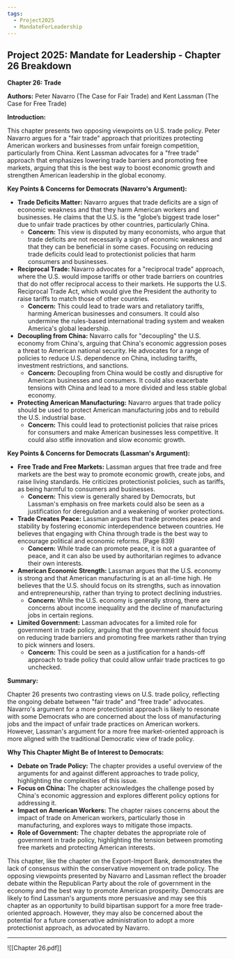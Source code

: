 ```yaml
---
tags:
  - Project2025
  - MandateForLeadership
---
```

## Project 2025: Mandate for Leadership - Chapter 26 Breakdown

**Chapter 26: Trade**

**Authors:** Peter Navarro (The Case for Fair Trade) and Kent Lassman (The Case for Free Trade)

**Introduction:**

This chapter presents two opposing viewpoints on U.S. trade policy. Peter Navarro argues for a "fair trade" approach that prioritizes protecting American workers and businesses from unfair foreign competition, particularly from China. Kent Lassman advocates for a "free trade" approach that emphasizes lowering trade barriers and promoting free markets, arguing that this is the best way to boost economic growth and strengthen American leadership in the global economy.

**Key Points & Concerns for Democrats (Navarro's Argument):**

* **Trade Deficits Matter:** Navarro argues that trade deficits are a sign of economic weakness and that they harm American workers and businesses. He claims that the U.S. is the "globe’s biggest trade loser" due to unfair trade practices by other countries, particularly China.
    * **Concern:** This view is disputed by many economists, who argue that trade deficits are not necessarily a sign of economic weakness and that they can be beneficial in some cases. Focusing on reducing trade deficits could lead to protectionist policies that harm consumers and businesses.
* **Reciprocal Trade:** Navarro advocates for a "reciprocal trade" approach, where the U.S. would impose tariffs or other trade barriers on countries that do not offer reciprocal access to their markets. He supports the U.S. Reciprocal Trade Act, which would give the President the authority to raise tariffs to match those of other countries.
    * **Concern:** This could lead to trade wars and retaliatory tariffs, harming American businesses and consumers. It could also undermine the rules-based international trading system and weaken America's global leadership.
* **Decoupling from China:** Navarro calls for "decoupling" the U.S. economy from China's, arguing that China's economic aggression poses a threat to American national security. He advocates for a range of policies to reduce U.S. dependence on China, including tariffs, investment restrictions, and sanctions.
    * **Concern:** Decoupling from China would be costly and disruptive for American businesses and consumers. It could also exacerbate tensions with China and lead to a more divided and less stable global economy.
* **Protecting American Manufacturing:** Navarro argues that trade policy should be used to protect American manufacturing jobs and to rebuild the U.S. industrial base.
    * **Concern:** This could lead to protectionist policies that raise prices for consumers and make American businesses less competitive. It could also stifle innovation and slow economic growth.

**Key Points & Concerns for Democrats (Lassman's Argument):**

* **Free Trade and Free Markets:** Lassman argues that free trade and free markets are the best way to promote economic growth, create jobs, and raise living standards. He criticizes protectionist policies, such as tariffs, as being harmful to consumers and businesses.
    * **Concern:** This view is generally shared by Democrats, but Lassman's emphasis on free markets could also be seen as a justification for deregulation and a weakening of worker protections.
* **Trade Creates Peace:** Lassman argues that trade promotes peace and stability by fostering economic interdependence between countries. He believes that engaging with China through trade is the best way to encourage political and economic reforms. (Page 839)
    * **Concern:** While trade can promote peace, it is not a guarantee of peace, and it can also be used by authoritarian regimes to advance their own interests.
* **American Economic Strength:** Lassman argues that the U.S. economy is strong and that American manufacturing is at an all-time high. He believes that the U.S. should focus on its strengths, such as innovation and entrepreneurship, rather than trying to protect declining industries.
    * **Concern:** While the U.S. economy is generally strong, there are concerns about income inequality and the decline of manufacturing jobs in certain regions.
* **Limited Government:** Lassman advocates for a limited role for government in trade policy, arguing that the government should focus on reducing trade barriers and promoting free markets rather than trying to pick winners and losers.
    * **Concern:** This could be seen as a justification for a hands-off approach to trade policy that could allow unfair trade practices to go unchecked.

**Summary:**

Chapter 26 presents two contrasting views on U.S. trade policy, reflecting the ongoing debate between "fair trade" and "free trade" advocates. Navarro's argument for a more protectionist approach is likely to resonate with some Democrats who are concerned about the loss of manufacturing jobs and the impact of unfair trade practices on American workers. However, Lassman's argument for a more free market-oriented approach is more aligned with the traditional Democratic view of trade policy.

**Why This Chapter Might Be of Interest to Democrats:**

* **Debate on Trade Policy:** The chapter provides a useful overview of the arguments for and against different approaches to trade policy, highlighting the complexities of this issue.
* **Focus on China:** The chapter acknowledges the challenge posed by China's economic aggression and explores different policy options for addressing it.
* **Impact on American Workers:** The chapter raises concerns about the impact of trade on American workers, particularly those in manufacturing, and explores ways to mitigate those impacts.
* **Role of Government:** The chapter debates the appropriate role of government in trade policy, highlighting the tension between promoting free markets and protecting American interests.

This chapter, like the chapter on the Export-Import Bank, demonstrates the lack of consensus within the conservative movement on trade policy. The opposing viewpoints presented by Navarro and Lassman reflect the broader debate within the Republican Party about the role of government in the economy and the best way to promote American prosperity. Democrats are likely to find Lassman's arguments more persuasive and may see this chapter as an opportunity to build bipartisan support for a more free trade-oriented approach. However, they may also be concerned about the potential for a future conservative administration to adopt a more protectionist approach, as advocated by Navarro. 

----

![[Chapter 26.pdf]]